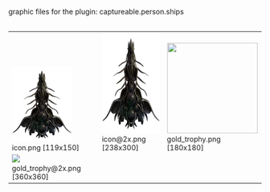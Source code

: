 graphic files for the plugin: captureable.person.ships<br>
<br>
<table>
	<tr valign="bottom">
		<td><a href="https://github.com/zuckung/endless-sky-plugins/blob/main/myplugins/captureable.person.ships/icon.png"><img src="https://raw.githubusercontent.com/zuckung/endless-sky-plugins/refs/heads/main/myplugins/captureable.person.ships/icon.png" width="119" height="150"></a><br>
		icon.png [119x150]</td>
		<td><a href="https://github.com/zuckung/endless-sky-plugins/blob/main/myplugins/captureable.person.ships/icon@2x.png"><img src="https://raw.githubusercontent.com/zuckung/endless-sky-plugins/refs/heads/main/myplugins/captureable.person.ships/icon@2x.png" height="200"></a><br>
		icon@2x.png [238x300]</td>
		<td><a href="https://github.com/zuckung/endless-sky-plugins/blob/main/myplugins/captureable.person.ships/images/outfit/gold_trophy.png"><img src="https://raw.githubusercontent.com/zuckung/endless-sky-plugins/refs/heads/main/myplugins/captureable.person.ships/images/outfit/gold_trophy.png" width="180" height="180"></a><br>
		gold_trophy.png [180x180]</td>
	</tr>
	<tr valign="bottom">
		<td><a href="https://github.com/zuckung/endless-sky-plugins/blob/main/myplugins/captureable.person.ships/images/outfit/gold_trophy@2x.png"><img src="https://raw.githubusercontent.com/zuckung/endless-sky-plugins/refs/heads/main/myplugins/captureable.person.ships/images/outfit/gold_trophy@2x.png" height="200"></a><br>
		gold_trophy@2x.png [360x360]</td>
		<td></td>
		<td></td>
	</tr>
</table>
